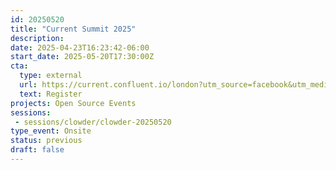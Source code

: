 ```yaml
---
id: 20250520
title: "Current Summit 2025"
description: 
date: 2025-04-23T16:23:42-06:00
start_date: 2025-05-20T17:30:00Z
cta: 
  type: external
  url: https://current.confluent.io/london?utm_source=facebook&utm_medium=organicsocial&utm_campaign=current-bangalore-25
  text: Register
projects: Open Source Events
sessions: 
 - sessions/clowder/clowder-20250520
type_event: Onsite
status: previous
draft: false
---
```




